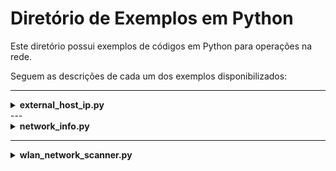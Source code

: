 # Diretório de Exemplos em Python

Este diretório possui exemplos de códigos em Python para operações na rede.

Seguem as descrições de cada um dos exemplos disponibilizados:

---

<details>
  <summary><b>external_host_ip.py</b></summary>

  Este programa foi desenvolvido para obter informações básicas de rede, como o nome do host, o IP interno (local) e o IP externo da rede. Ele utiliza a biblioteca `socket` para obter o nome do host e o IP interno, e a biblioteca `requests` para consultar o IP externo por meio do serviço `checkip.amazonaws.com` da AWS.

  **Funcionalidades:**

  - ***Obtenção do nome do host***:
    - Retorna o nome do computador na rede local.

  - ***Obtenção do IP interno***:
    - Retorna o endereço IP local do computador na rede.

  - ***Obtenção do IP externo***:
    - Consulta o IP público da rede por meio do serviço `checkip.amazonaws.com`.

  - ***Tratamento de erros***:
    - Verifica se a requisição ao serviço de IP externo foi bem-sucedida e exibe uma mensagem de erro caso contrário.

  **Como funciona:**

  O programa utiliza a função `socket.gethostname()` para obter o nome do host e `socket.gethostbyname()` para obter o IP interno. Para o IP externo, ele faz uma requisição HTTP GET ao serviço `checkip.amazonaws.com` e trata possíveis erros de conexão ou falhas na requisição.

  **Serviço da AWS utilizado: `checkip.amazonaws.com`**

  O `checkip.amazonaws.com` é um serviço simples e gratuito fornecido pela **Amazon Web Services (AWS)** que retorna o endereço IP público da rede a partir da qual a requisição é feita. Ele é amplamente utilizado por desenvolvedores para obter o IP externo de forma rápida e confiável.

  - ***Como o serviço funciona:***
    Quando você faz uma requisição HTTP GET para `https://checkip.amazonaws.com`, o serviço retorna o IP público da sua rede em formato de texto puro. Por exemplo:
    ```bash
    $ curl https://checkip.amazonaws.com
    123.45.67.89
    ```

  - ***Por que a AWS oferece esse serviço?***
    A AWS disponibiliza o `checkip.amazonaws.com` como uma utilidade pública para desenvolvedores e usuários que precisam de uma maneira fácil de obter o IP externo de uma rede. Ele é frequentemente usado em scripts, automações ou para configurar regras de firewall dinâmicas, como em grupos de segurança da AWS.

  - ***Confiabilidade:***
    Como é um serviço da AWS, ele é altamente confiável e estável. No entanto, é sempre bom ter alternativas (como `ipify.org`, `ifconfig.me`, etc.) caso o serviço esteja temporariamente indisponível.

  **Dependências:**

  Para utilizar este programa, é necessário instalar a biblioteca `requests`. Isso pode ser feito utilizando o gerenciador de pacotes `pip` com o seguinte comando:

  ```bash
    pip install requests
  ```
  Para mais informações sobre a biblioteca `requests`, consulte a [documentação oficial](https://pypi.org/project/requests/).
</details>
---

<details>
  <summary><b>network_info.py</b></summary>

  Este programa foi desenvolvido para obter informações de rede (como IP, máscara de sub-rede, gateway e servidor DHCP) e listar todos os IPs válidos na rede local. Ele é compatível com sistemas Windows, Linux e macOS.

  **Funcionalidades:**

  - ***Obtenção de informações de rede***:
    - IP local.
    - Máscara de sub-rede.
    - Gateway padrão.
    - Servidor DHCP.
    - Conversão da máscara de sub-rede para formato CIDR.

  - ***Listagem de IPs válidos***:
    - Gera uma lista de todos os IPs válidos na rede local com base no IP e na máscara de sub-rede.


  **Como funciona:**

  O programa utiliza comandos do sistema operacional (`ipconfig` no Windows e `ifconfig` no Linux/macOS) para obter as informações de rede. Em seguida, ele converte a máscara de sub-rede para o formato CIDR e calcula todos os IPs válidos na rede.
</details>

---

<details>
  <summary><b>wlan_network_scanner.py</b></summary>

  Este programa foi desenvolvido para listar todas as redes Wi-Fi disponíveis ao redor do dispositivo e exibir informações detalhadas sobre cada uma delas, como tipo de rede, método de autenticação e tipo de criptografia. Ele é compatível com sistemas Windows e Linux, utilizando comandos específicos para cada plataforma.

  **Funcionalidades:**

  - ***Listagem de Redes Wi-Fi***:
    - Identifica todas as redes Wi-Fi disponíveis ao redor do dispositivo.
    - Extrai informações como SSID (nome da rede), tipo de rede, método de autenticação e tipo de criptografia.

  - ***Compatibilidade Multiplataforma***:
    - Funciona tanto no Windows quanto no Linux, adaptando-se automaticamente ao sistema operacional em execução.

  - ***Exibição de Informações***:
    - Exibe as informações das redes Wi-Fi de forma organizada em uma tabela no terminal.

  **Como funciona:**

  O programa detecta o sistema operacional em execução e utiliza comandos específicos para listar as redes Wi-Fi:
  - No **Windows**, o comando `netsh wlan show network` é utilizado.
  - No **Linux**, o comando `nmcli -t -f SSID,SECURITY dev wifi` é utilizado.

  As informações são processadas e organizadas em um dicionário, que é exibido em formato tabular no terminal.

  **Dependências:**

  - **Windows**: Não requer dependências adicionais, pois utiliza comandos nativos do sistema.
  - **Linux**: Requer o `nmcli` (parte do NetworkManager), que geralmente já está instalado na maioria das distribuições Linux. Caso não esteja, pode ser instalado com:
    ```bash
    sudo apt-get install network-manager  # Para distribuições baseadas em Debian/Ubuntu
    sudo yum install NetworkManager       # Para distribuições baseadas em RedHat/CentOS
    ```

  **Exemplo de Saída:**

  O programa exibe uma tabela no terminal com as seguintes colunas:

  - **SSID**: Nome da rede Wi-Fi.
  - **Tipo de Rede**: Tipo de rede (por exemplo, Infraestrutura).
  - **Autenticação**: Método de autenticação utilizado pela rede (por exemplo, WPA2).
  - **Criptografia**: Tipo de criptografia utilizado pela rede (por exemplo, AES).

  ```plaintext
  SSID                           | Tipo de Rede         | Autenticação         | Criptografia
  --------------------------------------------------------------------------------------------
  MinhaRedeWiFi                  | Infraestrutura       | WPA2                 | AES
  OutraRede                      | Infraestrutura       | WPA                  | TKIP
  ```
  </details>
